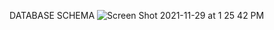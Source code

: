 DATABASE SCHEMA
![Screen Shot 2021-11-29 at 1 25 42 PM](https://user-images.githubusercontent.com/89621687/143905231-4427b61c-7626-4ec1-9d9b-64f843be69b6.png)

